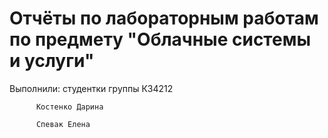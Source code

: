 # Отчёты по лабораторным работам по предмету "Облачные системы и услуги"

Выполнили: студентки группы К34212 

          Костенко Дарина

          Спевак Елена
